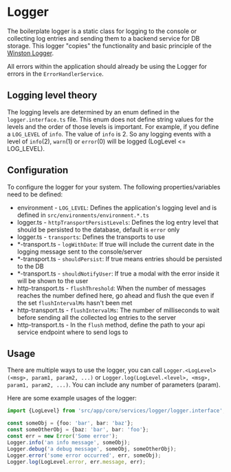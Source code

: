 # Logger

The boilerplate logger is a static class for logging to the console or collecting log entries and sending them to a backend service for DB storage. This logger "copies" the functionality and basic principle of the [Winston Logger](https://github.com/winstonjs/winston).

All errors within the application should already be using the Logger for errors in the `ErrorHandlerService`.

## Logging level theory

The logging levels are determined by an enum defined in the `logger.interface.ts` file. This enum does not define string values for the levels and the order of those levels is important. For example, if you define a `LOG_LEVEL` of `info`. The value of `info` is 2. So any logging events with a level of `info`(2), `warn`(1) or `error`(0) will be logged (LogLevel <= LOG_LEVEL).

## Configuration

To configure the logger for your system. The following properties/variables need to be defined:

* environment - `LOG_LEVEL`: Defines the application's logging level and is defined in `src/environments/environment.*.ts`
* logger.ts - `httpTransportPersistLevels`: Defines the log entry level that should be persisted to the database, default is `error` only
* logger.ts - `transports`: Defines the transports to use
* *-transport.ts - `logWithDate`: If true will include the current date in the logging message sent to the console/server
* *-transport.ts - `shouldPersist`: If true means entries should be persisted to the DB
* *-transport.ts - `shouldNotifyUser`: If true a modal with the error inside it will be shown to the user
* http-transport.ts - `flushThreshold`: When the number of messages reaches the number defined here, go ahead and flush the que even if the set `flushIntervalMs` hasn't been met
* http-transport.ts - `flushIntervalMs`: The number of milliseconds to wait before sending all the collected log entries to the server
* http-transport.ts - In the `flush` method, define the path to your api service endpoint where to send logs to

## Usage

There are multiple ways to use the logger, you can call `Logger.<LogLevel>(<msg>, param1, param2, ...)` or `Logger.log(LogLevel.<level>, <msg>, param1, param2, ...)`. You can include any number of parameters (param).

Here are some example usages of the logger:

```typescript
import {LogLevel} from 'src/app/core/services/logger/logger.interface';

const someObj = {foo: 'bar', bar: 'baz'};
const someOtherObj = {baz: 'bar', bar: 'foo'};
const err = new Error('Some error');
Logger.info('an info message', someObj);
Logger.debug('a debug message', someObj, someOtherObj);
Logger.error('some error occurred', err, someObj);
Logger.log(LogLevel.error, err.message, err);
```
